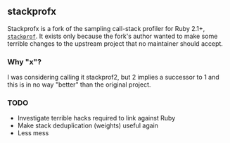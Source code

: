 ## stackprofx

Stackprofx is a fork of the sampling call-stack profiler for Ruby 2.1+,
[`stackprof`][1]. It exists only because the fork's author wanted to
make some terrible changes to the upstream project that no maintainer
should accept.

### Why "x"?

I was considering calling it stackprof2, but 2 implies a successor to 1
and this is in no way "better" than the original project.

[1]: https://github.com/tmm1/stackprof

### TODO

* Investigate terrible hacks required to link against Ruby
* Make stack deduplication (weights) useful again
* Less mess
